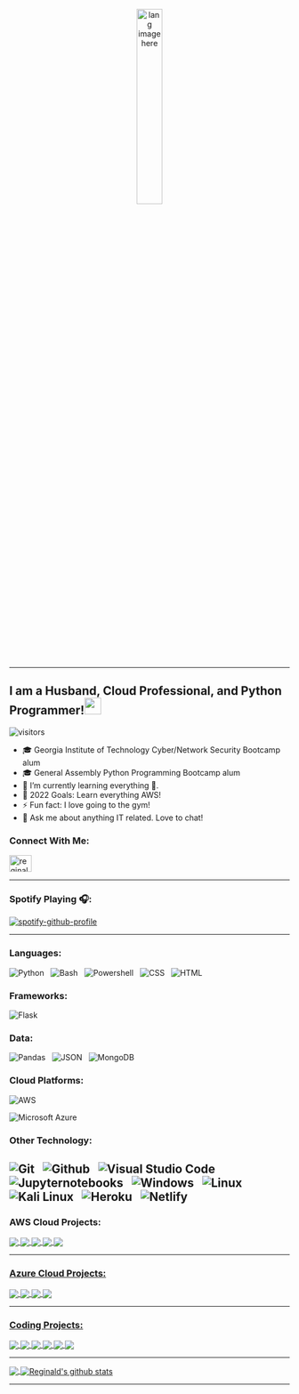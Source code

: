
<p align="center"><img width="30%" src="https://github.com/alansmathew/alansmathew/raw/master/lang.gif" alt="lang image here" /></p>

---

## I am a Husband, Cloud Professional, and Python Programmer!</a><img src="https://media.giphy.com/media/WUlplcMpOCEmTGBtBW/giphy.gif" width="30"> 
</em></p>

![visitors](https://visitor-badge.laobi.icu/badge?page_id=rjones18.rjones18)

- 🎓 Georgia Institute of Technology Cyber/Network Security Bootcamp alum
- 🎓 General Assembly Python Programming Bootcamp alum
- 🌱 I’m currently learning everything 🤣.
- 🥅 2022 Goals: Learn everything AWS!
- ⚡ Fun fact: I love going to the gym!
- 💬 Ask me about anything IT related. Love to chat!


### Connect With Me:


<p align="left">
<a href="https://www.linkedin.com/in/reginald-jones-297093124/" target="blank"><img align="center" src="https://cdn.jsdelivr.net/npm/simple-icons@3.0.1/icons/linkedin.svg" alt="reginald-jones" height="30" width="40" /></a>
</p>


---

### Spotify Playing 🎧:

[![spotify-github-profile](https://spotify-github-profile.vercel.app/api/view?uid=l896cnreptmbkpucr7kteejwh&cover_image=true&theme=novatorem)](https://spotify-github-profile.vercel.app/api/view?uid=l896cnreptmbkpucr7kteejwh&redirect=true)

---

### Languages:

![Python](https://img.shields.io/badge/Code-Python-informational?style=for-the-badge&logo=python&logoColor=white&color=1ABC9B&labelColor=001837) &nbsp;
![Bash](https://img.shields.io/badge/Code-Bash-informational?style=for-the-badge&logo=bash&logoColor=white&color=1ABC9B&labelColor=001837) &nbsp;
![Powershell](https://img.shields.io/badge/Code-Powershell-informational?style=for-the-badge&logo=powershell&logoColor=white&color=1ABC9B&labelColor=001837) &nbsp;
![CSS](https://img.shields.io/badge/Code-CSS3-informational?style=for-the-badge&logo=css3&logoColor=white&color=1ABC9B&labelColor=001837) &nbsp;
![HTML](https://img.shields.io/badge/Code-HTML5-informational?style=for-the-badge&logo=html5&logoColor=white&color=1ABC9B&labelColor=001837) &nbsp;

### Frameworks:
![Flask](https://img.shields.io/badge/Data-Flask-informational?style=for-the-badge&logo=flask&logoColor=white&color=1ABC9B&labelColor=001837) &nbsp;

### Data:
![Pandas](https://img.shields.io/badge/Data-Pandas-informational?style=for-the-badge&logo=pandas&logoColor=white&color=1ABC9B&labelColor=001837) &nbsp;
![JSON](https://img.shields.io/badge/Data-JSON-informational?style=for-the-badge&logo=json&logoColor=white&color=1ABC9B&labelColor=001837) &nbsp;
![MongoDB](https://img.shields.io/badge/Data-MongoDB-informational?style=for-the-badge&logo=MongoDB&logoColor=white&color=1ABC9B&labelColor=001837) &nbsp;


### Cloud Platforms:

![AWS](https://img.shields.io/badge/Tech-Amazon_Web_Services-informational?style=for-the-badge&logo=amazon_web_services&logoColor=white&color=1ABC9B&labelColor=001837) &nbsp;

![Microsoft Azure](https://img.shields.io/badge/Tech-Microsoft_Azure-informational?style=for-the-badge&logo=microsoft-azure&logoColor=white&color=1ABC9B&labelColor=001837) &nbsp;


### Other Technology:

![Git](https://img.shields.io/badge/Tech-Git-informational?style=for-the-badge&logo=Git&logoColor=white&color=1ABC9B&labelColor=001837) &nbsp;
![Github](https://img.shields.io/badge/Tech-GitHub-informational?style=for-the-badge&logo=GitHub&logoColor=white&color=1ABC9B&labelColor=001837) &nbsp;
![Visual Studio Code](https://img.shields.io/badge/Tech-Visual_Studio_Code-informational?style=for-the-badge&logo=visual_studio_code&logoColor=white&color=1ABC9B&labelColor=001837) &nbsp;
![Jupyternotebooks](https://img.shields.io/badge/Tech-Jupyter_Notebooks-informational?style=for-the-badge&logo=jupyternotebooks&logoColor=white&color=1ABC9B&labelColor=001837) &nbsp;
![Windows](https://img.shields.io/badge/Tech-Windows-informational?style=for-the-badge&logo=windows&logoColor=white&color=1ABC9B&labelColor=001837) &nbsp;
![Linux](https://img.shields.io/badge/Tech-Linux-informational?style=for-the-badge&logo=linux&logoColor=white&color=1ABC9B&labelColor=001837) &nbsp;
![Kali Linux](https://img.shields.io/badge/Tech-Kali_Linux-informational?style=for-the-badge&logo=kali-linux&logoColor=white&color=1ABC9B&labelColor=001837) &nbsp;
![Heroku](https://img.shields.io/badge/Tech-Heroku-informational?style=for-the-badge&logo=Heroku&logoColor=white&color=1ABC9B&labelColor=001837) &nbsp;
![Netlify](https://img.shields.io/badge/Tech-Netlify-informational?style=for-the-badge&logo=Netlify&logoColor=white&color=1ABC9B&labelColor=001837) &nbsp;
---
### AWS Cloud Projects:

</a>
<a href="https://github.com/rjones18/Code-Star-Application">
  <img align="center" src="https://github-readme-stats.vercel.app/api/pin/?username=rjones18&repo=Code-Star-Application&title_color=ffffff&icon_color=00ba9d&text_color=ffffff&bg_color=001837&hide_border=true" />   
   
 </a>
<a href="https://github.com/rjones18/Linux-Server-Flask-App-AWS">
  <img align="center" src="https://github-readme-stats.vercel.app/api/pin/?username=rjones18&repo=Linux-Server-Flask-App-AWS&title_color=ffffff&icon_color=00ba9d&text_color=ffffff&bg_color=001837&hide_border=true" />
  
  
</a>
<a href="https://github.com/rjones18/S3-Bucket-Static-Website">
  <img align="center" src="https://github-readme-stats.vercel.app/api/pin/?username=rjones18&repo=S3-Bucket-Static-Website&title_color=ffffff&icon_color=00ba9d&text_color=ffffff&bg_color=001837&hide_border=true" />  
  

</a>
<a href="https://github.com/rjones18/My-Portfolio-Website-AWS-Amplify">
  <img align="center" src="https://github-readme-stats.vercel.app/api/pin/?username=rjones18&repo=My-Portfolio-Website-AWS-Amplify&title_color=ffffff&icon_color=00ba9d&text_color=ffffff&bg_color=001837&hide_border=true" />  
  




</a>
<a href="https://github.com/rjones18/VPN-Server">
  <img align="center" src="https://github-readme-stats.vercel.app/api/pin/?username=rjones18&repo=VPN-Server&title_color=ffffff&icon_color=00ba9d&text_color=ffffff&bg_color=001837&hide_border=true" />
 
  
 --- 

### Azure Cloud Projects:
  
</a>
<a href="https://github.com/rjones18/Azure-Application">
  <img align="center" src="https://github-readme-stats.vercel.app/api/pin/?username=rjones18&repo=Azure-Application&title_color=ffffff&icon_color=00ba9d&text_color=ffffff&bg_color=001837&hide_border=true" />
  
  
</a>
<a href="https://github.com/rjones18/Linux-Server-Flask-App-Azure">
  <img align="center" src="https://github-readme-stats.vercel.app/api/pin/?username=rjones18&repo=Linux-Server-Flask-App-Azure&title_color=ffffff&icon_color=00ba9d&text_color=ffffff&bg_color=001837&hide_border=true" />  
  
</a>
<a href="https://github.com/rjones18/Blob-Storage-Static-Website">
  <img align="center" src="https://github-readme-stats.vercel.app/api/pin/?username=rjones18&repo=Blob-Storage-Static-Website&title_color=ffffff&icon_color=00ba9d&text_color=ffffff&bg_color=001837&hide_border=true" />


</a>
<a href="https://github.com/rjones18/My-Portfolio-Website-Azure-Static-Apps">
  <img align="center" src="https://github-readme-stats.vercel.app/api/pin/?username=rjones18&repo=My-Portfolio-Website-Azure-Static-Apps&title_color=ffffff&icon_color=00ba9d&text_color=ffffff&bg_color=001837&hide_border=true" />
   
 
  
 --- 
  
 ### Coding Projects:

 </a>
<a href="https://github.com/rjones18/Pokemon-Stats-Data-Analysis">
 <img align="center" src="https://github-readme-stats.vercel.app/api/pin/?username=rjones18&repo=Pokemon-Stats-Data-Analysis&title_color=ffffff&icon_color=00ba9d&text_color=ffffff&bg_color=001837&hide_border=true" />
</a>

</a>
<a href="https://github.com/rjones18/Micro-Blog-Application">
  <img align="center" src="https://github-readme-stats.vercel.app/api/pin/?username=rjones18&repo=Micro-Blog-Application&title_color=ffffff&icon_color=00ba9d&text_color=ffffff&bg_color=001837&hide_border=true" />


</a>
<a href="https://github.com/rjones18/You-Have-Been-Hacked">
  <img align="center" src="https://github-readme-stats.vercel.app/api/pin/?username=rjones18&repo=You-Have-Been-Hacked&title_color=ffffff&icon_color=00ba9d&text_color=ffffff&bg_color=001837&hide_border=true" />


</a>
<a href="https://github.com/rjones18/Spam-Bot">
  <img align="center" src="https://github-readme-stats.vercel.app/api/pin/?username=rjones18&repo=Spam-Bot&title_color=ffffff&icon_color=00ba9d&text_color=ffffff&bg_color=001837&hide_border=true" />

</a>
<a href="https://github.com/rjones18/Tell-Me-the-Weather">
  <img align="center" src="https://github-readme-stats.vercel.app/api/pin/?username=rjones18&repo=Tell-Me-the-Weather&title_color=ffffff&icon_color=00ba9d&text_color=ffffff&bg_color=001837&hide_border=true" />
  
 
</a>
<a href="https://github.com/rjones18/Network-Scanner">
  <img align="center" src="https://github-readme-stats.vercel.app/api/pin/?username=rjones18&repo=Network-Scanner&title_color=ffffff&icon_color=00ba9d&text_color=ffffff&bg_color=001837&hide_border=true" />
  
  
---


<a href="https://github.com/rjones18">
  <img align="center" src="https://github-readme-stats.vercel.app/api/top-langs/?username=rjones18&title_color=ffffff&icon_color=00ba9d&text_color=ffffff&bg_color=001837&hide_border=true&hide_langs_below=1&hide=jupyter%20notebook, html, css" />
</a>

<a href="https://github.com/rjones18">
 <img align="center" src="https://github-readme-stats.vercel.app/api?username=rjones18&show_icons=true&title_color=ffffff&icon_color=00ba9d&text_color=ffffff&bg_color=001837&hide_border=true&line_height=27" alt="Reginald's github stats"/>
</a>

---

